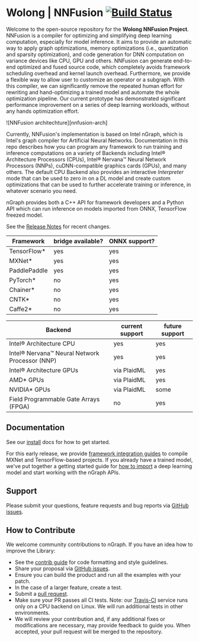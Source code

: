 # Wolong | NNFusion [![Build Status][build-status-badge]][build-status]

Welcome to the open-source repository for the **Wolong NNFusion Project**. 
NNFusion is a compiler for optimizing and simplifying deep learning computation, 
especially for model inference.  It aims to provide an automatic way to apply graph 
optimizations, memory optimizations (i.e., quantization and sparsity optimization), 
and code generation for DNN computation on variance devices like CPU, GPU and 
others. NNFusion can generate end-to-end optimized and fused source code, which 
completely avoids framework scheduling overhead and kernel launch overhead. 
Furthermore, we provide a flexible way to allow user to customize an operator or 
a subgraph. With this compiler, we can significantly remove the repeated human 
effort for rewriting and hand-optimizing a trained model and automate the whole 
optimization pipeline. Our current prototype has demonstrated significant 
performance improvement on a series of deep learning workloads, without any 
hands optimization effort. 


![NNFusion architechture][nnfusion-arch]

Currently, NNFusion's implementation is based on Intel nGraph, which is Intel's graph 
compiler for Artificial Neural Networks. 
Documentation in this repo describes how you can program any framework 
to run training and inference computations on a variety of Backends including 
Intel® Architecture Processors (CPUs), Intel® Nervana™ Neural Network Processors 
(NNPs), cuDNN-compatible graphics cards (GPUs), and
many others. The default CPU Backend also provides an interactive *Interpreter* 
mode that can be used to zero in on a DL model and create custom 
optimizations that can be used to further accelerate training or inference, in 
whatever scenario you need.  

nGraph provides both a C++ API for framework developers and a Python API which 
can run inference on models imported from ONNX, TensorFlow freezed model. 

See the [Release Notes] for recent changes.


|  Framework     | bridge available? | ONNX support?  |
|----------------|-------------------|----------------|
| TensorFlow*    | yes               | yes            |
| MXNet*         | yes               | yes            |
| PaddlePaddle   | yes               | yes            |   
| PyTorch*       | no                | yes            |
| Chainer*       | no                | yes            |
| CNTK*          | no                | yes            |
| Caffe2*        | no                | yes            |


| Backend                                       | current support   | future support |
|-----------------------------------------------|-------------------|----------------|
| Intel® Architecture CPU                       | yes               | yes            |
| Intel® Nervana™ Neural Network Processor (NNP)| yes               | yes            |
| Intel® Architecture GPUs                      | via PlaidML       | yes            |
| AMD* GPUs                                     | via PlaidML       | yes            |
| NVIDIA* GPUs                                  | via PlaidML       | some           | 
| Field Programmable Gate Arrays (FPGA)         | no                | yes            |


## Documentation

See our [install] docs for how to get started.

For this early release, we provide [framework integration guides] to
compile MXNet and TensorFlow-based projects. If you already have a
trained model, we've put together a getting started guide for
[how to import] a deep learning model and start working with the nGraph
APIs.

## Support

Please submit your questions, feature requests and bug reports via
[GitHub issues].

## How to Contribute

We welcome community contributions to nGraph. If you have an idea how
to improve the Library:

* See the [contrib guide] for code formatting and style guidelines.
* Share your proposal via [GitHub issues].
* Ensure you can build the product and run all the examples with your patch.
* In the case of a larger feature, create a test.
* Submit a [pull request].
* Make sure your PR passes all CI tests. Note: our [Travis-CI][build-status] service
  runs only on a CPU backend on Linux. We will run additional tests
  in other environments.
* We will review your contribution and, if any additional fixes or
  modifications are necessary, may provide feedback to guide you. When
  accepted, your pull request will be merged to the repository.

[install]: http://ngraph.nervanasys.com/docs/latest/buildlb.html
[framework integration guides]: http://ngraph.nervanasys.com/docs/latest/framework-integration-guides.html
[release notes]: http://ngraph.nervanasys.com/docs/latest/project/release-notes.html
[Github issues]: https://github.com/NervanaSystems/ngraph/issues
[contrib guide]: http://ngraph.nervanasys.com/docs/latest/project/code-contributor-README.html
[pull request]: https://github.com/NervanaSystems/ngraph/pulls
[how to import]: http://ngraph.nervanasys.com/docs/latest/howto/import.html
[ngraph-ecosystem]: doc/sphinx/source/graphics/599px-Intel-ngraph-ecosystem.png "nGraph Ecosystem"
[build-status]: https://travis-ci.org/NervanaSystems/ngraph/branches
[build-status-badge]: https://travis-ci.org/NervanaSystems/ngraph.svg?branch=master
[develop-without-lockin]: doc/sphinx/source/graphics/develop-without-lockin.png "Develop on any part of the stack wtihout lockin"
[Movidius™ Myriad™ 2]:https://www.movidius.com/solutions/vision-processing-unit
